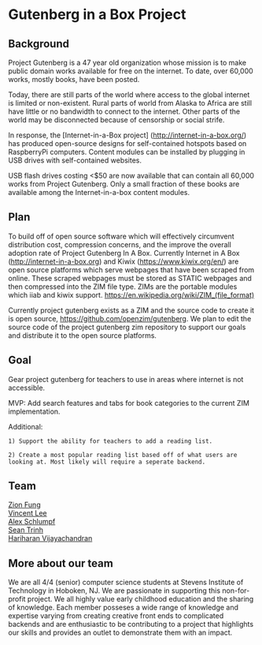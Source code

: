 # Gutenberg in a Box Project

## Background

Project Gutenberg is a 47 year old organization whose mission is to make public domain works available for free on the internet. To date, over 60,000 works, mostly books, have been posted.

Today, there are still parts of the world where access to the global internet is limited or non-existent. Rural parts of world from Alaska to Africa are still have little or no bandwidth to connect to the internet. Other parts of the world may be disconnected because of censorship or social strife.

In response, the [Internet-in-a-Box project] (http://internet-in-a-box.org/) has produced open-source designs for self-contained hotspots based on RaspberryPi computers. Content modules can be installed by plugging in USB drives with self-contained websites.

USB flash drives costing <$50 are now available that can contain all 60,000 works from Project Gutenberg. Only a small fraction of these books are available among the Internet-in-a-box content modules.

## Plan

To build off of open source software which will effectively circumvent distribution cost, compression concerns, and the improve the overall adoption rate of Project Gutenberg In A Box. Currently Internet in A Box (http://internet-in-a-box.org) and Kiwix (https://www.kiwix.org/en/) are open source platforms which serve webpages that have been scraped from online. These scraped webpages must be stored as STATIC webpages and then compressed into the ZIM file type. ZIMs are the portable modules which iiab and kiwix support. https://en.wikipedia.org/wiki/ZIM_(file_format)   

Currently project gutenberg exists as a ZIM and the source code to create it is open source, https://github.com/openzim/gutenberg. We plan to edit the source code of the project gutenberg zim repository to support our goals and distribute it to the open source platforms.

## Goal

Gear project gutenberg for teachers to use in areas where internet is not accessible. 

MVP: Add search features and tabs for book categories to the current ZIM implementation. 

Additional: 
    
    1) Support the ability for teachers to add a reading list. 
    
    2) Create a most popular reading list based off of what users are looking at. Most likely will require a seperate backend.

## Team
[Zion Fung](https://www.linkedin.com/in/zionfung/)  
[Vincent Lee](https://www.linkedin.com/in/vincent-lee98/)   
[Alex Schlumpf](https://www.linkedin.com/in/alex-schlumpf-1317a314a/)  
[Sean Trinh](https://www.linkedin.com/in/sean-trinh/)   
[Hariharan Vijayachandran](https://www.linkedin.com/in/hariharan-vijayachandran-16a5b8133/) 

## More about our team 
We are all 4/4 (senior) computer science students at Stevens Institute of Technology in Hoboken, NJ. We are passionate in supporting this non-for-profit project. We all highly value early childhood education and the sharing of knowledge. Each member posseses a wide range of knowledge and expertise varying from creating creative front ends to complicated backends and are enthusiastic to be contributing to a project that highlights our skills and provides an outlet to demonstrate them with an impact.   